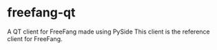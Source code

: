 # freefang-qt
A QT client for FreeFang made using PySide
This client is the reference client for FreeFang.